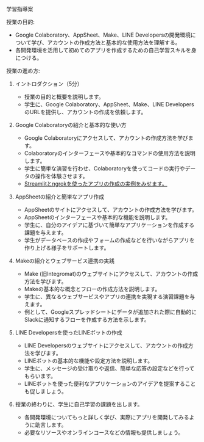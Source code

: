 学習指導案

授業の目的:
- Google Colaboratory、AppSheet、Make、LINE Developersの開発環境について学び、アカウントの作成方法と基本的な使用方法を理解する。
- 各開発環境を活用して初めてのアプリを作成するための自己学習スキルを身につける。

授業の進め方:

1. イントロダクション（5分）
   - 授業の目的と概要を説明します。
   - 学生に、Google Colaboratory、AppSheet、Make、LINE DevelopersのURLを提供し、アカウントの作成を依頼します。

2. Google Colaboratoryの紹介と基本的な使い方
   - Google Colaboratoryにアクセスして、アカウントの作成方法を学びます。
   - Colaboratoryのインターフェースや基本的なコマンドの使用方法を説明します。
   - 学生に簡単な演習を行わせ、Colaboratoryを使ってコードの実行やデータの操作を体験させます。
   - [Streamlitとngrokを使ったアプリの作成の実例をみせます。](https://github.com/moshimoshipandasan/2023kanto1/blob/main/%E3%83%97%E3%83%AD%E3%82%B0%E3%83%A9%E3%83%9F%E3%83%B3%E3%82%B0%E5%85%A5%E9%96%80/03web%E3%82%A2%E3%83%97%E3%83%AA%E3%81%AE%E4%BD%9C%E6%88%90.md)

3. AppSheetの紹介と簡単なアプリ作成
   - AppSheetのサイトにアクセスして、アカウントの作成方法を学びます。
   - AppSheetのインターフェースや基本的な機能を説明します。
   - 学生に、自分のアイデアに基づいて簡単なアプリケーションを作成する課題を与えます。
   - 学生がデータベースの作成やフォームの作成などを行いながらアプリを作り上げる様子をサポートします。

4. Makeの紹介とウェブサービス連携の実践
   - Make (旧Integromat)のウェブサイトにアクセスして、アカウントの作成方法を学びます。
   - Makeの基本的な概念とフローの作成方法を説明します。
   - 学生に、異なるウェブサービスやアプリの連携を実現する演習課題を与えます。
   - 例として、Googleスプレッドシートにデータが追加された際に自動的にSlackに通知するフローを作成する方法を示します。

5. LINE Developersを使ったLINEボットの作成
   - LINE Developersのウェブサイトにアクセスして、アカウントの作成方法を学びます。
   - LINEボットの基本的な機能や設定方法を説明します。
   - 学生に、メッセージの受け取りや返信、簡単な応答の設定などを行ってもらいます。
   - LINEボットを使った便利なアプリケーションのアイデアを提案することも促しましょう。

6. 授業の終わりに、学生に自己学習の課題を出します。
   - 各開発環境についてもっと詳しく学び、実際にアプリを開発してみるように助言します。
   - 必要なリソースやオンラインコースなどの情報も提供しましょう。

